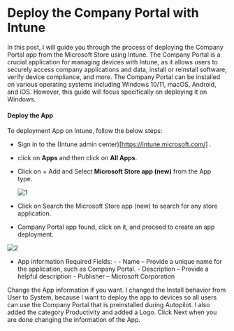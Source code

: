 # Deploy the Company Portal with Intune

In this post, I will guide you through the process of deploying the Company Portal app from the Microsoft Store using Intune. The Company Portal is a crucial application for managing devices with Intune, as it allows users to securely access company applications and data, install or reinstall software, verify device compliance, and more.
The Company Portal can be installed on various operating systems including Windows 10/11, macOS, Android, and iOS. However, this guide will focus specifically on deploying it on Windows.

#### Deploy the App
  To deployment App on Intune, follow the below steps:

  - Sign in to the (Intune admin center)[https://intune.microsoft.com/] .
  - click on **Apps** and then click on **All Apps**.
  - Click on + Add and Select **Microsoft Store app (new)** from the App type.

    ![1](https://github.com/user-attachments/assets/f003d878-7e07-4c7a-9485-03e3297ea13f)

  - Click on Search the Microsoft Store app (new) to search for any store application.
  - Company Portal app found, click on it, and proceed to create an app deployment.

![2](https://github.com/user-attachments/assets/4a1a8113-3823-4b78-8297-748d8aa7c843)

- App information Required Fields:
        - 
      -  Name – Provide a unique name for the application, such as Company Portal.
      -  Description – Provide a helpful description
      -  Publisher – Microsoft Corporation
  
Change the App information if you want. I changed the Install behavior from User to System, because I want to deploy the app to devices so all users can use the Company Portal that is preinstalled during Autopilot.
I also added the category Productivity and added a Logo. Click Next when you are done changing the information of the App.
